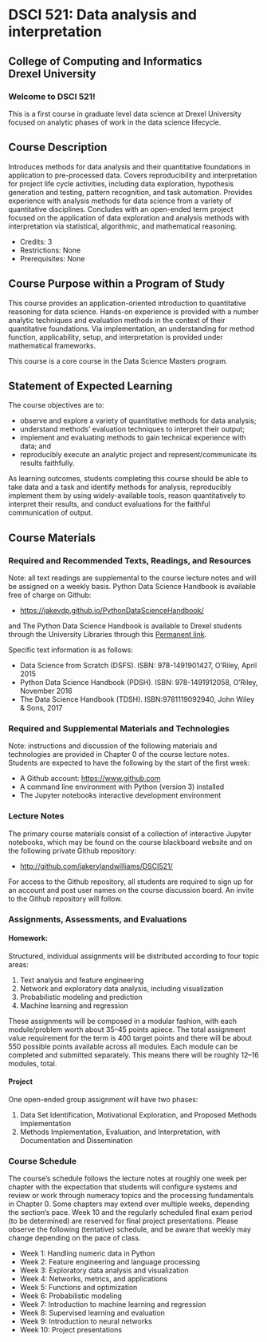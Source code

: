 # DSCI 521: Data analysis and interpretation
## College of Computing and Informatics <br> Drexel University
### Welcome to DSCI 521!
This is a first course in graduate level data science at Drexel University focused on analytic phases of work in the data science lifecycle. 

## Course Description
Introduces methods for data analysis and their quantitative foundations in application to pre-processed data. Covers reproducibility and interpretation for project life cycle activities, including data exploration, hypothesis generation and testing, pattern recognition, and task automation. Provides experience with analysis methods for data science from a variety of quantitative disciplines. Concludes with an open-ended term project focused on the application of data exploration and analysis methods with interpretation via statistical, algorithmic, and mathematical reasoning.
- Credits: 3
- Restrictions: None
- Prerequisites: None

## Course Purpose within a Program of Study
This course provides an application-oriented introduction to quantitative reasoning for data science. Hands-on experience is provided with a number analytic techniques and evaluation methods in the context of their quantitative foundations. Via implementation, an understanding for method function, applicability, setup, and interpretation is provided under mathematical frameworks.

This course is a core course in the Data Science Masters program.

## Statement of Expected Learning
The course objectives are to:
- observe and explore a variety of quantitative methods for data analysis;
- understand methods’ evaluation techniques to interpret their output;
- implement and evaluating methods to gain technical experience with data; and
- reproducibly execute an analytic project and represent/communicate its results faithfully.
 

As learning outcomes, students completing this course should be able to take data and a task and identify methods for analysis, reproducibly implement them by using widely-available tools, reason quantitatively to interpret their results, and conduct evaluations for the faithful communication of output.

## Course Materials
### Required and Recommended Texts, Readings, and Resources
Note: all text readings are supplemental to the course lecture notes and will be assigned on a weekly basis. Python Data Science Handbook is available free of charge on Github:
- https://jakevdp.github.io/PythonDataScienceHandbook/

and The Python Data Science Handbook is available to Drexel students through the University Libraries through this [Permanent link](https://drexel.summon.serialssolutions.com/#!/search?bookMark=ePnHCXMw42JgAfZbUxkhpykZAusbYAVsAuxUI_NBVT6XEehwMxPQaSig24vB831mJhYc0MRgZA5MHsDuCyeDJDDAFEDrJRWglYICaEwZ1AblAdoF7KhxMxi4uYY4e-gW5yemFKVWpOYYGKYUVZTGQ0dA4k1BW29NTY1NDCCnI4LuMlCHasnOzMkpBpZ48SADi41MKszjk7KLIUc6Ah0KVKkJUZlYnA0sdoBFUklxfFkOeCqzOB7JT8agu3cVoaYmpgF7uvEYakxAd3MpY1FjiKGKZC8BAITHZoY).

Specific text information is as follows:
- Data Science from Scratch (DSFS). ISBN: 978-1491901427, O’Riley, April 2015
- Python Data Science Handbook (PDSH). ISBN: 978-1491912058, O’Riley, November 2016
- The Data Science Handbook (TDSH). ISBN:9781119092940, John Wiley & Sons, 2017

### Required and Supplemental Materials and Technologies
Note: instructions and discussion of the following materials and technologies are provided in Chapter 0 of the course lecture notes. Students are expected to have the following by the start of the first week:
- A Github account: https://www.github.com
- A command line environment with Python (version 3) installed
- The Jupyter notebooks interactive development environment

### Lecture Notes
The primary course materials consist of a collection of interactive Jupyter notebooks, which may be found on the course blackboard website and on the following private Github repository:

- http://github.com/jakerylandwilliams/DSCI521/

For access to the Github repository, all students are required to sign up for an account and post user names on the course discussion board. An invite to the Github repository will follow.

### Assignments, Assessments, and Evaluations

#### Homework: 
Structured, individual assignments will be distributed according to four topic areas:
1. Text analysis and feature engineering
2. Network and exploratory data analysis, including visualization
3. Probabilistic modeling and prediction
4. Machine learning and regression

These assignments will be composed in a modular fashion, with each module/problem worth about 35–45 points apiece. The total assignment value requirement for the term is 400 target points and there will be about 550 possible points available across all modules. Each module can be completed and submitted separately. This means there will be roughly 12–16 modules, total.

#### Project 
One open-ended group assignment will have two phases:
1. Data Set Identification, Motivational Exploration, and Proposed Methods Implementation
2. Methods Implementation, Evaluation, and Interpretation, with Documentation and Dissemination

### Course Schedule
The course’s schedule follows the lecture notes at roughly one week per chapter with the expectation that students will configure systems and review or work through numeracy topics and the processing fundamentals in Chapter 0. Some chapters may extend over multiple weeks, depending the section’s pace. Week 10 and the regularly scheduled final exam period (to be determined) are reserved for final project presentations. Please observe the following (tentative) schedule, and be aware that weekly may change depending on the pace of class.

- Week 1: Handling numeric data in Python
- Week 2: Feature engineering and language processing
- Week 3: Exploratory data analysis and visualization
- Week 4: Networks, metrics, and applications 
- Week 5: Functions and optimization 
- Week 6: Probabilistic modeling
- Week 7: Introduction to machine learning and regression
- Week 8: Supervised learning and evaluation
- Week 9: Introduction to neural networks
- Week 10: Project presentations
